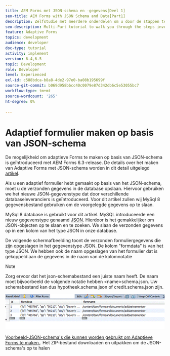 ```yaml
---
title: AEM Forms met JSON-schema en -gegevens[Deel 1]
seo-title: AEM Forms with JSON Schema and Data[Part1]
description: Zelfstudie met meerdere onderdelen om u door de stappen te laten lopen die nodig zijn voor het maken van een adaptief formulier met JSON-schema en het opvragen van de verzonden gegevens.
seo-description: Multi-Part tutorial to walk you through the steps involved in creating Adaptive Form with JSON schema and querying the submitted data.
feature: Adaptive Forms
topics: development
audience: developer
doc-type: tutorial
activity: implement
version: 6.4,6.5
topic: Development
role: Developer
level: Experienced
exl-id: c588bdca-b8a8-4de2-97e0-ba08b195699f
source-git-commit: b069d958bbcc40c0079e87d342db6c5e53055bc7
workflow-type: tm+mt
source-wordcount: '265'
ht-degree: 0%

---
```


# Adaptief formulier maken op basis van JSON-schema


De mogelijkheid om adaptieve Forms te maken op basis van JSON-schema is geïntroduceerd met AEM Forms 6.3-release. De details over het maken van Adaptive Forms met JSON-schema worden in dit detail uitgelegd [artikel](https://experienceleague.adobe.com/docs/experience-manager-65/forms/adaptive-forms-advanced-authoring/adaptive-form-json-schema-form-model.html).

Als u een adaptief formulier hebt gemaakt op basis van het JSON-schema, moet u de verzonden gegevens in de database opslaan. Hiervoor gebruiken we het nieuwe JSON-gegevenstype dat door verschillende databaseleveranciers is geïntroduceerd. Voor dit artikel zullen wij MySql 8 gegevensbestand gebruiken om de voorgelegde gegevens op te slaan.

MySql 8 database is gebruikt voor dit artikel. MySQL introduceerde een nieuw gegevenstype genaamd [JSON](https://dev.mysql.com/doc/refman/8.0/en/json.html). Hierdoor is het gemakkelijker om JSON-objecten op te slaan en te zoeken. We slaan de verzonden gegevens op in een kolom van het type JSON in onze database.

De volgende schermafbeelding toont de verzonden formuliergegevens die zijn opgeslagen in het gegevenstype JSON. De kolom &quot;formdata&quot; is van het type JSON. We hebben ook de naam opgeslagen van het formulier dat is gekoppeld aan de gegevens in de naam van de kolomnotatie

>[!NOTE]
>
>Zorg ervoor dat het json-schemabestand een juiste naam heeft. De naam moet bijvoorbeeld de volgende notatie hebben &lt;name>schema.json. Uw schemabestand kan dus hypotheek.schema.json of credit.schema.json zijn.


![datastast](assets/datastored.gif)


[Voorbeeld-JSON-schema&#39;s die kunnen worden gebruikt om Adaptieve Forms te maken.](assets/samplejsonschemas.zip). Het ZIP-bestand downloaden en uitpakken om de JSON-schema&#39;s op te halen
